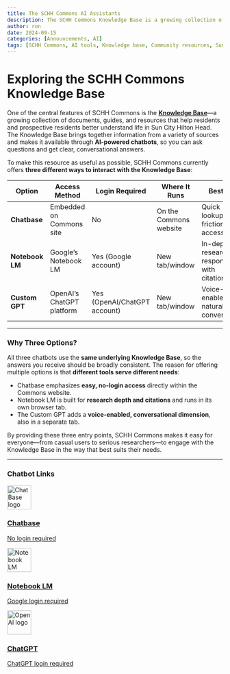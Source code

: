 ```yaml
---
title: The SCHH Commons AI Assistants
description: The SCHH Commons Knowledge Base is a growing collection of resources about life in Sun City Hilton Head, accessible through three AI chatbots—Chatbase, Notebook LM, and Custom GPT—that all use the same information but offer different ways to interact with it.
author: ron
date: 2024-09-15
categories: [Announcements, AI]
tags: [SCHH Commons, AI tools, Knowledge base, Community resources, Sun City Hilton Head]
---
```


# Exploring the SCHH Commons Knowledge Base  

One of the central features of SCHH Commons is the **[Knowledge Base](https://www.schh-commons.org/knowledge-base)**—a growing collection of documents, guides, and resources that help residents and prospective residents better understand life in Sun City Hilton Head. The Knowledge Base brings together information from a variety of sources and makes it available through **AI-powered chatbots**, so you can ask questions and get clear, conversational answers.  

To make this resource as useful as possible, SCHH Commons currently offers **three different ways to interact with the Knowledge Base**:  

| Option       | Access Method | Login Required | Where It Runs | Best For |
|--------------|--------------|----------------|---------------|----------|
| **Chatbase** | Embedded on Commons site | No | On the Commons website | Quick lookups, frictionless access |
| **Notebook LM** | Google’s Notebook LM | Yes (Google account) | New tab/window | In-depth research, responses with citations |
| **Custom GPT** | OpenAI’s ChatGPT platform | Yes (OpenAI/ChatGPT account) | New tab/window | Voice-enabled, natural conversation |

---

### Why Three Options?  
All three chatbots use the **same underlying Knowledge Base**, so the answers you receive should be broadly consistent. The reason for offering multiple options is that **different tools serve different needs**:  

- Chatbase emphasizes **easy, no-login access** directly within the Commons website.  
- Notebook LM is built for **research depth and citations** and runs in its own browser tab.  
- The Custom GPT adds a **voice-enabled, conversational dimension**, also in a separate tab.  

By providing these three entry points, SCHH Commons makes it easy for everyone—from casual users to serious researchers—to engage with the Knowledge Base in the way that best suits their needs.  

---

### Chatbot Links

<section class="resources-section">
    
  <div class="row">
    <div class="col-md-4 mb-4">
      <article class="card h-100">
        <a href="/chatbot" class="text-decoration-none">
          <div class="card-body text-center">
            <div class="mb-3">
              <!-- <i class="fas fa-robot fa-3x text-primary"></i> -->
              <img src="{{ '/assets/img/chatbase.jpg' | relative_url }}" style="height:4em; width: auto;" class="no-lightbox" alt="ChatBase logo"/>
            </div>
            <h3 class="card-title h5 mb-3">Chatbase</h3>
            <p class="card-text text-muted">No login required</p>
          </div>
        </a>
      </article>
    </div>
    <div class="col-md-4 mb-4">
      <article class="card h-100">
        <a href="https://notebooklm.google.com/notebook/0f446377-e804-4d34-baad-9c1b5676c437" class="text-decoration-none" target="_blank">
          <div class="card-body text-center">
            <div class="mb-3">
              <img src="{{ '/assets/img/notebooklm.svg' | relative_url }}" style="height:4em; width: auto;" class="no-lightbox" alt="Notebook LM logo"/>
            </div>
            <h3 class="card-title h5 mb-3">Notebook LM</h3>
            <p class="card-text text-muted">Google login required</p>
          </div>
        </a>
      </article>
    </div>
    <div class="col-md-4 mb-4">
      <article class="card h-100">
        <a href="https://chatgpt.com/g/g-6760d0e55ff481918057b4697385a94e-sun-city-hilton-head?model=gpt-5" class="text-decoration-none" target="_blank">
          <div class="card-body text-center">
            <div class="mb-3">
              <!-- <i class="fas fa-robot fa-3x text-primary"></i> -->
              <img src="{{ '/assets/img/openai.svg' | relative_url }}" style="height:4em; width: auto;" class="no-lightbox" alt="OpenAI logo"/>
            </div>
            <h3 class="card-title h5 mb-3">ChatGPT</h3>
            <p class="card-text text-muted">ChatGPT login required</p>
          </div>
        </a>
      </article>
    </div>

  </div>

</section>
